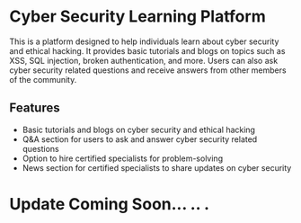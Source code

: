 <!-- <p align="center"><a href="https://laravel.com" target="_blank"><img src="https://raw.githubusercontent.com/laravel/art/master/logo-lockup/5%20SVG/2%20CMYK/1%20Full%20Color/laravel-logolockup-cmyk-red.svg" width="400" alt="CyberExpert Logo"></a></p>

<p align="center">
<a href="https://travis-ci.org/laravel/framework"><img src="https://travis-ci.org/laravel/framework.svg" alt="Build Status"></a>
<a href="https://packagist.org/packages/laravel/framework"><img src="https://img.shields.io/packagist/dt/laravel/framework" alt="Total Downloads"></a>
<a href="https://packagist.org/packages/laravel/framework"><img src="https://img.shields.io/packagist/v/laravel/framework" alt="Latest Stable Version"></a>
<a href="https://packagist.org/packages/laravel/framework"><img src="https://img.shields.io/packagist/l/laravel/framework" alt="License"></a>
</p> -->

# Cyber Security Learning Platform

This is a platform designed to help individuals learn about cyber security and ethical hacking. It provides basic tutorials and blogs on topics such as XSS, SQL injection, broken authentication, and more. Users can also ask cyber security related questions and receive answers from other members of the community.

## Features

-   Basic tutorials and blogs on cyber security and ethical hacking
-   Q&A section for users to ask and answer cyber security related questions
-   Option to hire certified specialists for problem-solving
-   News section for certified specialists to share updates on cyber security

# Update Coming Soon... .. .
